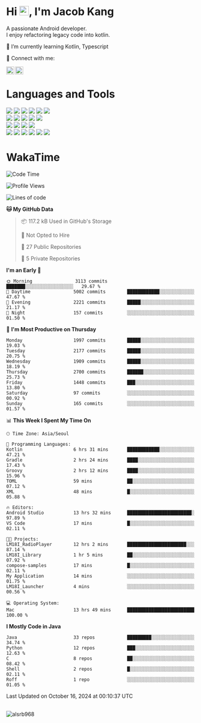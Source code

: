 # Hi <img src="https://media.giphy.com/media/hvRJCLFzcasrR4ia7z/giphy.gif" width="25px">, I'm Jacob Kang
A passionate Android developer.
</br>
I enjoy refactoring legacy code into kotlin.

🌱 I’m currently learning Kotlin, Typescript

🤝 Connect with me:

<a href="https://www.linkedin.com/in/minkyu-kang-b7477b1b2/"><img align="left" src="https://raw.githubusercontent.com/yushi1007/yushi1007/main/images/linkedin.svg" alt="Minkyu Kang | LinkedIn" width="21px"/></a>
<a href="https://www.instagram.com/_jacob_kang/"><img align="left" src="https://raw.githubusercontent.com/yushi1007/yushi1007/main/images/instagram.svg" alt="Jacob Kang | Instagram" width="21px"/></a>

</br>

# Languages and Tools

<div align="left">
<img src="https://img.shields.io/badge/java-007396?logo=java&logoColor=white"/>
<img src="https://img.shields.io/badge/kotlin-7F52FF?logo=kotlin&logoColor=white"/>
<img src="https://img.shields.io/badge/python-3776AB?logo=python&logoColor=white"/>
<img src="https://img.shields.io/badge/bash shell-4EAA25?logo=gnubash&logoColor=white"/>
<img src="https://img.shields.io/badge/c-A8B9CC?logo=c&logoColor=white"/>
<img src="https://img.shields.io/badge/c++-00599C?logo=c%2b%2b&logoColor=white"/>
</div>
<div align="left">
<img src="https://img.shields.io/badge/git-F05032?logo=git&logoColor=white"/>
<img src="https://img.shields.io/badge/github-181717?logo=github&logoColor=white"/>
<img src="https://img.shields.io/badge/mysql-4479A1?logo=mysql&logoColor=white"/>
<img src="https://img.shields.io/badge/sqlite-003B57?logo=sqlite&logoColor=white"/>
<img src="https://img.shields.io/badge/amazon AWS-232F3E?logo=amazonaws&logoColor=white"/>
</div>
<div align="left">
<img src="https://img.shields.io/badge/android-3DDC84?logo=android&logoColor=white"/>
<img src="https://img.shields.io/badge/linux-FCC624?logo=linux&logoColor=white"/>
<img src="https://img.shields.io/badge/flask-000000?logo=flask&logoColor=white"/>
<img src="https://img.shields.io/badge/arduino-00979D?logo=arduino&logoColor=white"/>
</div>
<div align="left">
<img src="https://img.shields.io/badge/slack-4A154B?logo=slack&logoColor=white"/>
<img src="https://img.shields.io/badge/notion-000000?logo=notion&logoColor=white"/>
<img src="https://img.shields.io/badge/jira-0052CC?logo=jira&logoColor=white"/>
<img src="https://img.shields.io/badge/postman-FF6C37?logo=postman&logoColor=white"/>
<img src="https://img.shields.io/badge/intellij-000000?logo=intellijidea&logoColor=white"/>
<img src="https://img.shields.io/badge/pycharm-000000?logo=pycharm&logoColor=white"/>
</div>

# WakaTime

<!--START_SECTION:waka-->
![Code Time](http://img.shields.io/badge/Code%20Time-4%2C262%20hrs%2032%20mins-blue)

![Profile Views](http://img.shields.io/badge/Profile%20Views-0-blue)

![Lines of code](https://img.shields.io/badge/From%20Hello%20World%20I%27ve%20Written-6.3%20million%20lines%20of%20code-blue)

**🐱 My GitHub Data** 

> 📦 117.2 kB Used in GitHub's Storage 
 > 
> 🚫 Not Opted to Hire
 > 
> 📜 27 Public Repositories 
 > 
> 🔑 5 Private Repositories 
 > 
**I'm an Early 🐤** 

```text
🌞 Morning                3113 commits        ███████░░░░░░░░░░░░░░░░░░   29.67 % 
🌆 Daytime                5002 commits        ████████████░░░░░░░░░░░░░   47.67 % 
🌃 Evening                2221 commits        █████░░░░░░░░░░░░░░░░░░░░   21.17 % 
🌙 Night                  157 commits         ░░░░░░░░░░░░░░░░░░░░░░░░░   01.50 % 
```
📅 **I'm Most Productive on Thursday** 

```text
Monday                   1997 commits        █████░░░░░░░░░░░░░░░░░░░░   19.03 % 
Tuesday                  2177 commits        █████░░░░░░░░░░░░░░░░░░░░   20.75 % 
Wednesday                1909 commits        █████░░░░░░░░░░░░░░░░░░░░   18.19 % 
Thursday                 2700 commits        ██████░░░░░░░░░░░░░░░░░░░   25.73 % 
Friday                   1448 commits        ███░░░░░░░░░░░░░░░░░░░░░░   13.80 % 
Saturday                 97 commits          ░░░░░░░░░░░░░░░░░░░░░░░░░   00.92 % 
Sunday                   165 commits         ░░░░░░░░░░░░░░░░░░░░░░░░░   01.57 % 
```


📊 **This Week I Spent My Time On** 

```text
🕑︎ Time Zone: Asia/Seoul

💬 Programming Languages: 
Kotlin                   6 hrs 31 mins       ████████████░░░░░░░░░░░░░   47.21 % 
Gradle                   2 hrs 24 mins       ████░░░░░░░░░░░░░░░░░░░░░   17.43 % 
Groovy                   2 hrs 12 mins       ████░░░░░░░░░░░░░░░░░░░░░   15.96 % 
TOML                     59 mins             ██░░░░░░░░░░░░░░░░░░░░░░░   07.12 % 
XML                      48 mins             █░░░░░░░░░░░░░░░░░░░░░░░░   05.88 % 

🔥 Editors: 
Android Studio           13 hrs 32 mins      ████████████████████████░   97.89 % 
VS Code                  17 mins             █░░░░░░░░░░░░░░░░░░░░░░░░   02.11 % 

🐱‍💻 Projects: 
LM18I_RadioPlayer        12 hrs 2 mins       ██████████████████████░░░   87.14 % 
LM18I_Library            1 hr 5 mins         ██░░░░░░░░░░░░░░░░░░░░░░░   07.92 % 
compose-samples          17 mins             █░░░░░░░░░░░░░░░░░░░░░░░░   02.11 % 
My Application           14 mins             ░░░░░░░░░░░░░░░░░░░░░░░░░   01.75 % 
LM18I_Launcher           4 mins              ░░░░░░░░░░░░░░░░░░░░░░░░░   00.56 % 

💻 Operating System: 
Mac                      13 hrs 49 mins      █████████████████████████   100.00 % 
```

**I Mostly Code in Java** 

```text
Java                     33 repos            █████████░░░░░░░░░░░░░░░░   34.74 % 
Python                   12 repos            ███░░░░░░░░░░░░░░░░░░░░░░   12.63 % 
C                        8 repos             ██░░░░░░░░░░░░░░░░░░░░░░░   08.42 % 
Shell                    2 repos             █░░░░░░░░░░░░░░░░░░░░░░░░   02.11 % 
Roff                     1 repo              ░░░░░░░░░░░░░░░░░░░░░░░░░   01.05 % 
```




 Last Updated on October 16, 2024 at 00:10:37 UTC
<!--END_SECTION:waka-->

</br>

<div align="left">
<img align="left" src="https://github-readme-stats.vercel.app/api/top-langs?username=alsrb968&show_icons=true&locale=en&layout=compact&theme=dark" alt="alsrb968" />
</div>
